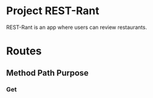# Project REST-Rant

REST-Rant is an app where users can review restaurants.

# Routes

## Method Path Purpose

### Get
